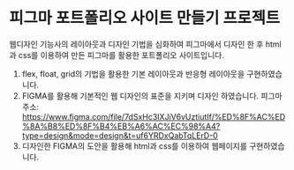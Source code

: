 # 피그마 포트폴리오 사이트 만들기 프로젝트

웹디자인 기능사의 레이아웃과 디자인 기법을 심화하여 피그마에서 디자인 한 후 
html과 css를 이용하여 만든 피그마를 활용한 포트폴리오 사이트입니다.

 
1. flex, float, grid의 기법을 활용한 기본 레이아웃과 반응형 레이아웃을 구현하였습니다. 
2. FIGMA를 활용해 기본적인 웹 디자인의 표준을 지키며 디자인 하였습니다.
피그마 주소: 
https://www.figma.com/file/7dSxHc3IXJiV6vUztiutIf/%ED%8F%AC%ED%8A%B8%ED%8F%B4%EB%A6%AC%EC%98%A4?type=design&mode=design&t=uf6YRDxQabTqLErD-0
3. 디자인한 FIGMA의 도안을 활용해 html과 css를 이용하여 웹페이지를 구현하였습니다.
